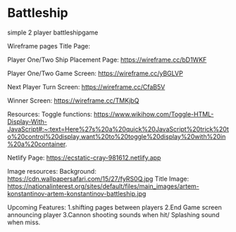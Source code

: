 # Battleship
simple 2 player battleshipgame

Wireframe pages
Title Page:

Player One/Two Ship Placement Page:
https://wireframe.cc/bD1WKF

Player One/Two Game Screen:
https://wireframe.cc/yBGLVP

Next Player Turn Screen:
https://wireframe.cc/CfaB5V

Winner Screen:
https://wireframe.cc/TMKjbQ




Resources:
Toggle functions:
https://www.wikihow.com/Toggle-HTML-Display-With-JavaScript#:~:text=Here%27s%20a%20quick%20JavaScript%20trick%20to%20control%20display,want%20to%20toggle%20display%20with%20in%20a%20container.

Netlify Page:
https://ecstatic-cray-981612.netlify.app

Image resources:
Background: https://cdn.wallpapersafari.com/15/27/fyRS0Q.jpg
Title Image: https://nationalinterest.org/sites/default/files/main_images/artem-konstantinov-artem-konstantinov-battleship.jpg

Upcoming Features:
1.shifting pages between players
2.End Game screen announcing player
3.Cannon shooting sounds when hit/ Splashing sound when miss. 
